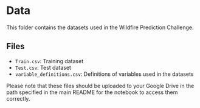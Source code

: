 # Data

This folder contains the datasets used in the Wildfire Prediction Challenge.

## Files
- `Train.csv`: Training dataset
- `Test.csv`: Test dataset
- `variable_definitions.csv`: Definitions of variables used in the datasets

Please note that these files should be uploaded to your Google Drive in the path specified in the main README for the notebook to access them correctly.

